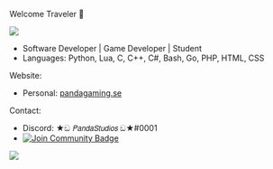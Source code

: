 Welcome Traveler 👋

![](https://komarev.com/ghpvc/?username=pandastudiosswe&color=blueviolet)

- Software Developer | Game Developer | Student 
- Languages: Python, Lua, C, C++, C#, Bash, Go, PHP, HTML, CSS
 

Website:
  - Personal: [pandagaming.se](https://www.pandagaming.se/)

Contact:
  - Discord: ★ඞ 𝘗𝘢𝘯𝘥𝘢𝘚𝘵𝘶𝘥𝘪𝘰𝘴 ඞ★#0001
  - <a href="https://discord.gg/C238g7NmDz"><img src="https://img.shields.io/discord/733027681184251937.svg?style=flat&label=Join%20Community&color=7289DA" alt="Join Community Badge"/></a>

![](https://github-readme-stats.vercel.app/api/top-langs/?username=pandastudiosswe&layout=compact&hide_border=true&langs_count=10&theme=dark)

